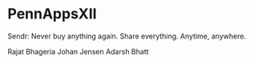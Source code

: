 # PennAppsXII

Sendr: Never buy anything again. Share everything. Anytime, anywhere. 

Rajat Bhageria
Johan Jensen 
Adarsh Bhatt
